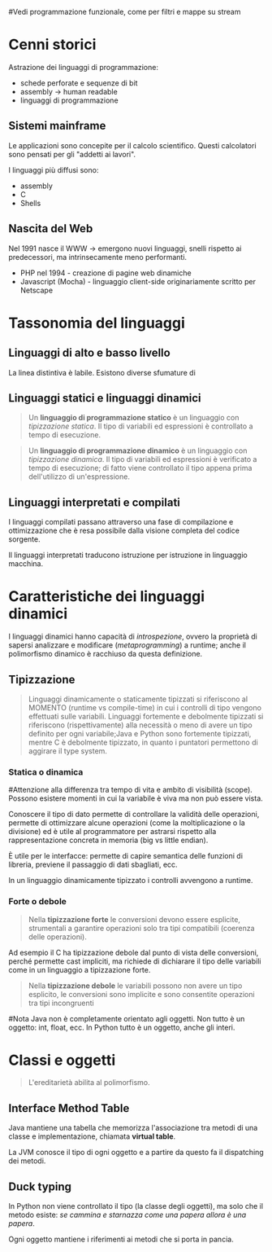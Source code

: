 #Vedi programmazione funzionale, come per filtri e mappe su stream

# Cenni storici
Astrazione dei linguaggi di programmazione:
- schede perforate e sequenze di bit
- assembly -> human readable
- linguaggi di programmazione

## Sistemi mainframe
Le applicazioni sono concepite per il calcolo scientifico. Questi calcolatori sono pensati per gli "addetti ai lavori".

I linguaggi più diffusi sono:
- assembly
- C
- Shells

## Nascita del Web
Nel 1991 nasce il WWW -> emergono nuovi linguaggi, snelli rispetto ai predecessori, ma intrinsecamente meno performanti.
- PHP nel 1994 - creazione di pagine web dinamiche
- Javascript (Mocha) - linguaggio client-side originariamente scritto per Netscape

# Tassonomia del linguaggi
## Linguaggi di alto e basso livello
La linea distintiva è labile. Esistono diverse sfumature di 

## Linguaggi statici e linguaggi dinamici
> Un **linguaggio di programmazione statico** è un linguaggio con *tipizzazione statica*. Il tipo di variabili ed espressioni è controllato a tempo di esecuzione.

> Un **linguaggio di programmazione dinamico** è un linguaggio con *tipizzazione dinamica*. Il tipo di variabili ed espressioni è verificato a tempo di esecuzione; di fatto viene controllato il tipo appena prima dell'utilizzo di un'espressione.

## Linguaggi interpretati e compilati
I linguaggi compilati passano attraverso una fase di compilazione e ottimizzazione che è resa possibile dalla visione completa del codice sorgente.

Il linguaggi interpretati traducono istruzione per istruzione in linguaggio macchina.

# Caratteristiche dei linguaggi dinamici
I linguaggi dinamici hanno capacità di *introspezione*, ovvero la proprietà di sapersi analizzare e modificare (*metaprogramming*) a runtime; anche il polimorfismo dinamico è racchiuso da questa definizione.

## Tipizzazione
> Linguaggi dinamicamente o staticamente tipizzati si riferiscono al MOMENTO (runtime vs compile-time) in cui i controlli di tipo vengono effettuati sulle variabili. Linguaggi fortemente e debolmente tipizzati si riferiscono (rispettivamente) alla necessità o meno di avere un tipo definito per ogni variabile;Java e Python sono fortemente tipizzati, mentre C è debolmente tipizzato, in quanto i puntatori permettono di aggirare il type system.

### Statica o dinamica
#Attenzione alla differenza tra tempo di vita e ambito di visibilità (scope). Possono esistere momenti in cui la variabile è viva ma non può essere vista.

Conoscere il tipo di dato permette di controllare la validità delle operazioni, permette di ottimizzare alcune operazioni (come la moltiplicazione o la divisione) ed è utile al programmatore per astrarsi rispetto alla rappresentazione concreta in memoria (big vs little endian).

È utile per le interfacce: permette di capire semantica delle funzioni di libreria, previene il passaggio di dati sbagliati, ecc.

In un linguaggio dinamicamente tipizzato i controlli avvengono a runtime.

### Forte o debole
> Nella **tipizzazione forte** le conversioni devono essere esplicite, strumentali a garantire operazioni solo tra tipi compatibili (coerenza delle operazioni).

Ad esempio il C ha tipizzazione debole dal punto di vista delle conversioni, perché permette cast impliciti, ma richiede di dichiarare il tipo delle variabili come in un linguaggio a tipizzazione forte.

> Nella **tipizzazione debole** le variabili possono non avere un tipo esplicito, le conversioni sono implicite e sono consentite operazioni tra tipi incongruenti

#Nota Java non è completamente orientato agli oggetti. Non tutto è un oggetto: int, float, ecc. In Python tutto è un oggetto, anche gli interi.

# Classi e oggetti
> L'ereditarietà abilita al polimorfismo.

## Interface Method Table
Java mantiene una tabella che memorizza l'associazione tra metodi di una classe e implementazione, chiamata **virtual table**.

La JVM conosce il tipo di ogni oggetto e a partire da questo fa il dispatching dei metodi.

## Duck typing
In Python non viene controllato il tipo (la classe degli oggetti), ma solo che il metodo esiste: _se cammina e starnazza come una papera allora è una papera_.

Ogni oggetto mantiene i riferimenti ai metodi che si porta in pancia.
